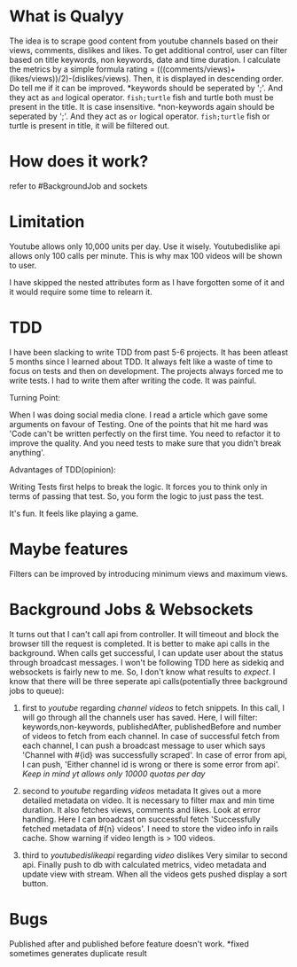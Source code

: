 # What is Qualyy

The idea is to scrape good content from youtube channels based on their views, comments, dislikes and likes. To get
additional control, user can filter based on title keywords, non keywords, date and time duration. I calculate
the metrics by a simple formula rating = (((comments/views)+(likes/views))/2)-(dislikes/views). Then, it is displayed in 
descending order. Do tell me if it can be improved.
*keywords should be seperated by ';'. And they act as `and` logical operator. `fish;turtle` fish and turtle both
must be present in the title. It is case insensitive.
*non-keywords again should be seperated by ';'. And they act as `or` logical operator. `fish;turtle` fish or turtle
is present in title, it will be filtered out.

# How does it work?

refer to #BackgroundJob and sockets

# Limitation

Youtube allows only 10,000 units per day. Use it wisely.
Youtubedislike api allows only 100 calls per minute. This
is why max 100 videos will be shown to user.

I have skipped the nested attributes form as I have forgotten some of it and it would require some
time to relearn it.

# TDD

I have been slacking to write TDD from past 5-6 projects. It has been atleast 5 months since I learned about
TDD. It always felt like a waste of time to focus on tests and then on development. The projects always forced
me to write tests. I had to write them after writing the code. It was painful.

Turning Point:

When I was doing social media clone. I read a article which gave some arguments on favour of Testing. One of the points
that hit me hard was 'Code can't be written perfectly on the first time. You need to refactor it to improve the quality.
And you need tests to make sure that you didn't break anything'.

Advantages of TDD(opinion):

Writing Tests first helps to break the logic. It forces you to think only in terms of passing that test. So,
you form the logic to just pass the test.

It's fun. It feels like playing a game.

# Maybe features

Filters can be improved by introducing minimum views and maximum views.

# Background Jobs & Websockets

It turns out that I can't call api from controller. It will timeout and block the browser till the request is completed.
It is better to make api calls in the background. When calls get successful, I can update user about the status through
broadcast messages. I won't be following TDD here as sidekiq and websockets is fairly new to me. So, I don't know what 
results to *expect*. I know that there will be three seperate api calls(potentially three background jobs to queue): 

1) first to *youtube* regarding *channel videos*
    to fetch snippets. In this call, I will go through all the channels user has saved. Here, I will filter: keywords,non-keywords, publishedAfter, publishedBefore and number of videos to fetch from each channel. In case of successful
    fetch from each channel, I can push a broadcast message to user which says 'Channel with #{id} was successfully scraped'. In case of error from api, I can push, 'Either channel id is wrong or there is some error from api'.
    *Keep in mind yt allows only 10000 quotas per day*

2) second to *youtube* regarding *videos* metadata
   It gives out a more detailed metadata on video. It is necessary to filter max and min time duration. It also fetches
   views, comments and likes. Look at error handling. Here I can broadcast on successful fetch 'Successfully fetched metadata of #{n} videos'. I need to store the video info in rails cache. Show warning if video length is > 100 videos.

3) third to *youtubedislikeapi* regarding *video* dislikes
    Very similar to second api. Finally push to db with calculated metrics, video metadata and update view with stream. When all the videos gets pushed display a sort button.

# Bugs

Published after and published before feature doesn't work. *fixed
sometimes generates duplicate result
